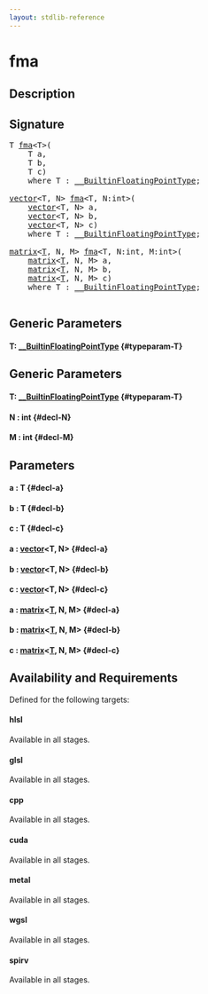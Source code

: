 ```yaml
---
layout: stdlib-reference
---
```


# fma

## Description





## Signature 

<pre>
<span class="code_type">T</span> <a href="/stdlib-reference/global-decls/fma">fma</a>&lt;<span class="code_type">T</span>&gt;(
    <span class="code_type">T</span> <span class='code_param'>a</span>,
    <span class="code_type">T</span> <span class='code_param'>b</span>,
    <span class="code_type">T</span> <span class='code_param'>c</span>)
    <span class='code_keyword'>where</span> <span class="code_type">T</span> : <a href="/stdlib-reference/interfaces/BuiltinFloatingPointType/index" class="code_type">__BuiltinFloatingPointType</a>;

<a href="/stdlib-reference/types/vector/index" class="code_type">vector</a>&lt;<span class="code_type">T</span>, N&gt; <a href="/stdlib-reference/global-decls/fma">fma</a>&lt;<span class="code_type">T</span>, N:<span class="code_keyword">int</span>&gt;(
    <a href="/stdlib-reference/types/vector/index" class="code_type">vector</a>&lt;<span class="code_type">T</span>, N&gt; <span class='code_param'>a</span>,
    <a href="/stdlib-reference/types/vector/index" class="code_type">vector</a>&lt;<span class="code_type">T</span>, N&gt; <span class='code_param'>b</span>,
    <a href="/stdlib-reference/types/vector/index" class="code_type">vector</a>&lt;<span class="code_type">T</span>, N&gt; <span class='code_param'>c</span>)
    <span class='code_keyword'>where</span> <span class="code_type">T</span> : <a href="/stdlib-reference/interfaces/BuiltinFloatingPointType/index" class="code_type">__BuiltinFloatingPointType</a>;

<a href="/stdlib-reference/types/matrix/index" class="code_type">matrix</a>&lt;<a href="/stdlib-reference/types/matrix/T" class="code_type">T</a>, N, M&gt; <a href="/stdlib-reference/global-decls/fma">fma</a>&lt;<span class="code_type">T</span>, N:<span class="code_keyword">int</span>, M:<span class="code_keyword">int</span>&gt;(
    <a href="/stdlib-reference/types/matrix/index" class="code_type">matrix</a>&lt;<a href="/stdlib-reference/types/matrix/T" class="code_type">T</a>, N, M&gt; <span class='code_param'>a</span>,
    <a href="/stdlib-reference/types/matrix/index" class="code_type">matrix</a>&lt;<a href="/stdlib-reference/types/matrix/T" class="code_type">T</a>, N, M&gt; <span class='code_param'>b</span>,
    <a href="/stdlib-reference/types/matrix/index" class="code_type">matrix</a>&lt;<a href="/stdlib-reference/types/matrix/T" class="code_type">T</a>, N, M&gt; <span class='code_param'>c</span>)
    <span class='code_keyword'>where</span> <span class="code_type">T</span> : <a href="/stdlib-reference/interfaces/BuiltinFloatingPointType/index" class="code_type">__BuiltinFloatingPointType</a>;

</pre>

## Generic Parameters

#### T: [\_\_BuiltinFloatingPointType](/stdlib-reference/interfaces/BuiltinFloatingPointType/index) {#typeparam-T}

## Generic Parameters

#### T: [\_\_BuiltinFloatingPointType](/stdlib-reference/interfaces/BuiltinFloatingPointType/index) {#typeparam-T}
#### N  : int {#decl-N}
#### M  : int {#decl-M}

## Parameters

#### a  : T {#decl-a}
#### b  : T {#decl-b}
#### c  : T {#decl-c}
#### a  : [vector](/stdlib-reference/types/vector/index)\<T, N\> {#decl-a}
#### b  : [vector](/stdlib-reference/types/vector/index)\<T, N\> {#decl-b}
#### c  : [vector](/stdlib-reference/types/vector/index)\<T, N\> {#decl-c}
#### a  : [matrix](/stdlib-reference/types/matrix/index)\<[T](/stdlib-reference/types/matrix/T), N, M\> {#decl-a}
#### b  : [matrix](/stdlib-reference/types/matrix/index)\<[T](/stdlib-reference/types/matrix/T), N, M\> {#decl-b}
#### c  : [matrix](/stdlib-reference/types/matrix/index)\<[T](/stdlib-reference/types/matrix/T), N, M\> {#decl-c}

## Availability and Requirements

Defined for the following targets:

#### hlsl
Available in all stages.

#### glsl
Available in all stages.

#### cpp
Available in all stages.

#### cuda
Available in all stages.

#### metal
Available in all stages.

#### wgsl
Available in all stages.

#### spirv
Available in all stages.



